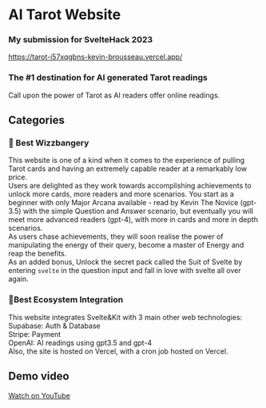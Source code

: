 # AI Tarot Website
### My submission for SvelteHack 2023
https://tarot-i57xqgbns-kevin-brousseau.vercel.app/

### The #1 destination for AI generated Tarot readings
Call upon the power of Tarot as AI readers offer online readings.

## Categories

### 🧙 Best Wizzbangery
This website is one of a kind when it comes to the experience of pulling Tarot cards and having an extremely capable reader at a remarkably low price.<br>
Users are delighted as they work towards accomplishing achievements to unlock more cards, more readers and more scenarios. You start as a beginner with only Major Arcana available - read by Kevin The Novice (gpt-3.5) with the simple Question and Answer scenario, but eventually you will meet more advanced readers (gpt-4), with more in cards and more in depth scenarios.<br>
As users chase achievements, they will soon realise the power of manipulating the energy of their query, become a master of Energy and reap the benefits.<br>
As an added bonus, Unlock the secret pack called the Suit of Svelte by entering `svelte` in the question input and fall in love with svelte all over again.<br>

### 🔌Best Ecosystem Integration
This website integrates Svelte&Kit with 3 main other web technologies:<br>
Supabase: Auth & Database<br>
Stripe: Payment<br>
OpenAI: AI readings using gpt3.5 and gpt-4 <br>
Also, the site is hosted on Vercel, with a cron job hosted on Vercel.

## Demo video
[Watch on YouTube](https://youtu.be/RRuvrgxsodY)
